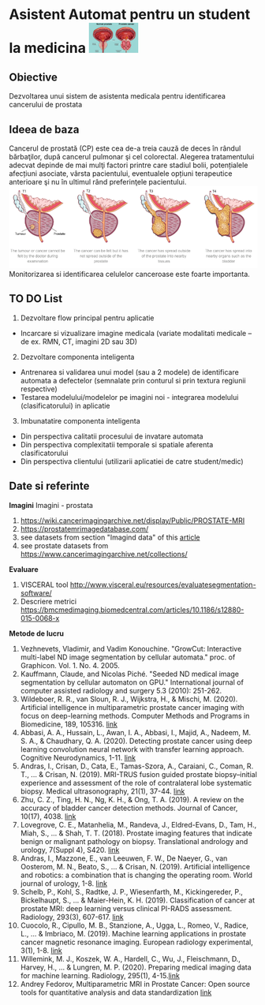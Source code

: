 
# Asistent Automat pentru un student la medicina  <img src="prostateCancer.png" alt="A cool heart" width="100"/>

## Obiective
Dezvoltarea unui sistem de asistenta medicala pentru identificarea cancerului de prostata


## Ideea de baza
Cancerul de prostată (CP) este cea de-a treia cauză de deces în rândul bărbaţilor, după cancerul pulmonar şi cel colorectal.
Alegerea tratamentului adecvat depinde de mai mulţi factori printre care stadiul bolii, potențialele afecțiuni asociate, vârsta pacientului, eventualele opțiuni terapeutice anterioare şi nu în ultimul rând preferinţele pacientului.  <img src="Prostate_Cancer_Stages.png" alt="stages"/>
Monitorizarea si identificarea celulelor canceroase este foarte importanta.


## TO DO List
1. Dezvoltare flow principal pentru aplicatie 
- Incarcare si vizualizare imagine medicala (variate modalitati medicale – de ex. RMN, CT, imagini 2D sau 3D)
2. Dezvoltare componenta inteligenta
- Antrenarea si validarea unui model (sau a 2 modele) de identificare automata a defectelor (semnalate prin conturul si prin textura regiunii respective)
- Testarea modelului/modelelor pe imagini noi - integrarea modelului (clasificatorului) in aplicatie
3. Imbunatatire componenta inteligenta
- Din perspectiva calitatii procesului de invatare automata
- Din perspectiva complexitatii temporale si spatiale aferenta clasificatorului
- Din perspectiva clientului (utilizarii aplicatiei de catre student/medic)

## Date si referinte
**Imagini**
Imagini - prostata
1. https://wiki.cancerimagingarchive.net/display/Public/PROSTATE-MRI
2. https://prostatemrimagedatabase.com/
3. see datasets from section "Imagind data" of this [article](http://tau.amegroups.com/article/view/24493/23261)
4. see prostate datasets from https://www.cancerimagingarchive.net/collections/


**Evaluare**
1. VISCERAL tool http://www.visceral.eu/resources/evaluatesegmentation-software/
2. Descriere metrici https://bmcmedimaging.biomedcentral.com/articles/10.1186/s12880-015-0068-x

**Metode de lucru**
1. Vezhnevets, Vladimir, and Vadim Konouchine. "GrowCut: Interactive multi-label ND image segmentation by cellular automata." proc. of Graphicon. Vol. 1. No. 4. 2005.
2. Kauffmann, Claude, and Nicolas Piché. "Seeded ND medical image segmentation by cellular automaton on GPU." International journal of computer assisted radiology and surgery 5.3 (2010): 251-262.
3. Wildeboer, R. R., van Sloun, R. J., Wijkstra, H., & Mischi, M. (2020). Artificial intelligence in multiparametric prostate cancer imaging with focus on deep-learning methods. Computer Methods and Programs in Biomedicine, 189, 105316. [link](https://reader.elsevier.com/reader/sd/pii/S0169260719310442?token=2D40484780B1B45D0D904AD76502DA6841EE3E1DFFA53FB9CC4B1F25666391AEA7732747F8D5DDDCC825094F2D8EB888)
4. Abbasi, A. A., Hussain, L., Awan, I. A., Abbasi, I., Majid, A., Nadeem, M. S. A., & Chaudhary, Q. A. (2020). Detecting prostate cancer using deep learning convolution neural network with transfer learning approach. Cognitive Neurodynamics, 1-11. [link](https://link.springer.com/article/10.1007/s11571-020-09587-5#Sec2)
5. Andras, I., Crisan, D., Cata, E., Tamas-Szora, A., Caraiani, C., Coman, R. T., ... & Crisan, N. (2019). MRI-TRUS fusion guided prostate biopsy–initial experience and assessment of the role of contralateral lobe systematic biopsy. Medical ultrasonography, 21(1), 37-44. [link](https://medultrason.ro/medultrason/index.php/medultrason/article/view/1705/1290)
6. Zhu, C. Z., Ting, H. N., Ng, K. H., & Ong, T. A. (2019). A review on the accuracy of bladder cancer detection methods. Journal of Cancer, 10(17), 4038. [link](https://www.ncbi.nlm.nih.gov/pmc/articles/PMC6692607/pdf/jcav10p4038.pdf)
7. Lovegrove, C. E., Matanhelia, M., Randeva, J., Eldred-Evans, D., Tam, H., Miah, S., ... & Shah, T. T. (2018). Prostate imaging features that indicate benign or malignant pathology on biopsy. Translational andrology and urology, 7(Suppl 4), S420. [link](https://www.ncbi.nlm.nih.gov/pmc/articles/PMC6178322/pdf/tau-07-S4-S420.pdf)
8. Andras, I., Mazzone, E., van Leeuwen, F. W., De Naeyer, G., van Oosterom, M. N., Beato, S., ... & Crisan, N. (2019). Artificial intelligence and robotics: a combination that is changing the operating room. World journal of urology, 1-8. [link](https://idp.springer.com/authorize/casa?redirect_uri=https://link.springer.com/content/pdf/10.1007/s00345-019-03037-6.pdf&casa_token=-c9oeyzp5f0AAAAA:tnkHHXthKDC3fbS3Uhuh9gSMpLbkJmo_r7JX8hIfSpzpY0kanL7JdB7shbaQqs3cMtQDNSGc0yYAbFBVyA)
9. Schelb, P., Kohl, S., Radtke, J. P., Wiesenfarth, M., Kickingereder, P., Bickelhaupt, S., ... & Maier-Hein, K. H. (2019). Classification of cancer at prostate MRI: deep learning versus clinical PI-RADS assessment. Radiology, 293(3), 607-617. [link](https://pubs.rsna.org/doi/10.1148/radiol.2019190938)
10. Cuocolo, R., Cipullo, M. B., Stanzione, A., Ugga, L., Romeo, V., Radice, L., ... & Imbriaco, M. (2019). Machine learning applications in prostate cancer magnetic resonance imaging. European radiology experimental, 3(1), 1-8. [link](https://www.ncbi.nlm.nih.gov/pmc/articles/PMC6686027/pdf/41747_2019_Article_109.pdf)
11. Willemink, M. J., Koszek, W. A., Hardell, C., Wu, J., Fleischmann, D., Harvey, H., ... & Lungren, M. P. (2020). Preparing medical imaging data for machine learning. Radiology, 295(1), 4-15.[link](https://www.ncbi.nlm.nih.gov/pmc/articles/PMC7104701/)
12. Andrey Fedorov, Multiparametric MRI in Prostate Cancer: Open source tools for quantitative analysis and data standardization [link](http://amos3.aapm.org/abstracts/pdf/137-41561-452581-142232-851680087.pdf)

